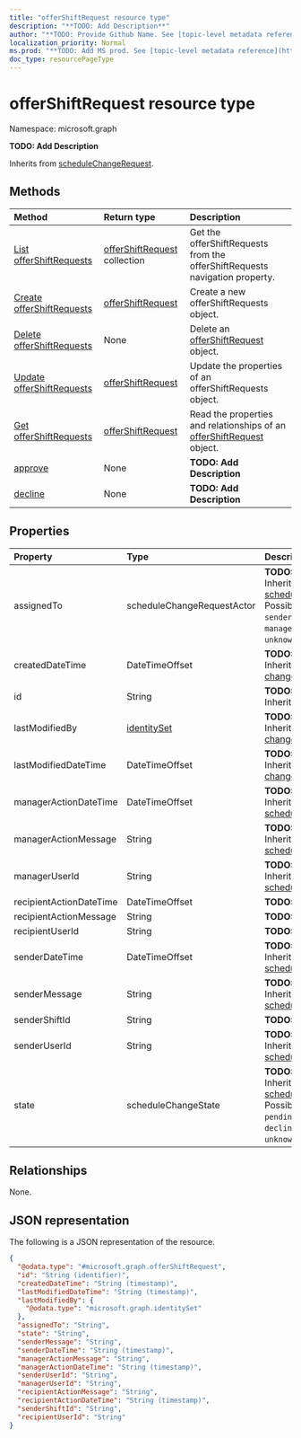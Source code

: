 ```yaml
---
title: "offerShiftRequest resource type"
description: "**TODO: Add Description**"
author: "**TODO: Provide Github Name. See [topic-level metadata reference](https://msgo.azurewebsites.net/add/document/guidelines/metadata.html#topic-level-metadata)**"
localization_priority: Normal
ms.prod: "**TODO: Add MS prod. See [topic-level metadata reference](https://msgo.azurewebsites.net/add/document/guidelines/metadata.html#topic-level-metadata)**"
doc_type: resourcePageType
---
```


# offerShiftRequest resource type


Namespace: microsoft.graph

**TODO: Add Description**


Inherits from [scheduleChangeRequest](../resources/schedulechangerequest.md).

## Methods
|Method|Return type|Description|
|:---|:---|:---|
|[List offerShiftRequests](../api/schedule-list-offershiftrequests.md)|[offerShiftRequest](../resources/offershiftrequest.md) collection|Get the offerShiftRequests from the offerShiftRequests navigation property.|
|[Create offerShiftRequests](../api/schedule-post-offershiftrequests.md)|[offerShiftRequest](../resources/offershiftrequest.md)|Create a new offerShiftRequests object.|
|[Delete offerShiftRequests](../api/schedule-delete-offershiftrequests.md)|None|Delete an [offerShiftRequest](../resources/offershiftrequest.md) object.|
|[Update offerShiftRequests](../api/schedule-update-offershiftrequests.md)|[offerShiftRequest](../resources/offershiftrequest.md)|Update the properties of an offerShiftRequests object.|
|[Get offerShiftRequests](../api/schedule-get-offershiftrequest.md)|[offerShiftRequest](../resources/offershiftrequest.md)|Read the properties and relationships of an [offerShiftRequest](../resources/offershiftrequest.md) object.|
|[approve](../api/offershiftrequest-approve.md)|None|**TODO: Add Description**|
|[decline](../api/offershiftrequest-decline.md)|None|**TODO: Add Description**|

## Properties
|Property|Type|Description|
|:---|:---|:---|
|assignedTo|scheduleChangeRequestActor|**TODO: Add Description** Inherited from [scheduleChangeRequest](../resources/schedulechangerequest.md). Possible values are: `sender`, `recipient`, `manager`, `system`, `unknownFutureValue`.|
|createdDateTime|DateTimeOffset|**TODO: Add Description** Inherited from [changeTrackedEntity](../resources/changetrackedentity.md)|
|id|String|**TODO: Add Description** Inherited from [entity](../resources/entity.md)|
|lastModifiedBy|[identitySet](../resources/identityset.md)|**TODO: Add Description** Inherited from [changeTrackedEntity](../resources/changetrackedentity.md)|
|lastModifiedDateTime|DateTimeOffset|**TODO: Add Description** Inherited from [changeTrackedEntity](../resources/changetrackedentity.md)|
|managerActionDateTime|DateTimeOffset|**TODO: Add Description** Inherited from [scheduleChangeRequest](../resources/schedulechangerequest.md)|
|managerActionMessage|String|**TODO: Add Description** Inherited from [scheduleChangeRequest](../resources/schedulechangerequest.md)|
|managerUserId|String|**TODO: Add Description** Inherited from [scheduleChangeRequest](../resources/schedulechangerequest.md)|
|recipientActionDateTime|DateTimeOffset|**TODO: Add Description**|
|recipientActionMessage|String|**TODO: Add Description**|
|recipientUserId|String|**TODO: Add Description**|
|senderDateTime|DateTimeOffset|**TODO: Add Description** Inherited from [scheduleChangeRequest](../resources/schedulechangerequest.md)|
|senderMessage|String|**TODO: Add Description** Inherited from [scheduleChangeRequest](../resources/schedulechangerequest.md)|
|senderShiftId|String|**TODO: Add Description**|
|senderUserId|String|**TODO: Add Description** Inherited from [scheduleChangeRequest](../resources/schedulechangerequest.md)|
|state|scheduleChangeState|**TODO: Add Description** Inherited from [scheduleChangeRequest](../resources/schedulechangerequest.md). Possible values are: `pending`, `approved`, `declined`, `unknownFutureValue`.|

## Relationships
None.

## JSON representation
The following is a JSON representation of the resource.
<!-- {
  "blockType": "resource",
  "keyProperty": "id",
  "@odata.type": "microsoft.graph.offerShiftRequest",
  "baseType": "microsoft.graph.scheduleChangeRequest",
  "openType": false
}
-->
``` json
{
  "@odata.type": "#microsoft.graph.offerShiftRequest",
  "id": "String (identifier)",
  "createdDateTime": "String (timestamp)",
  "lastModifiedDateTime": "String (timestamp)",
  "lastModifiedBy": {
    "@odata.type": "microsoft.graph.identitySet"
  },
  "assignedTo": "String",
  "state": "String",
  "senderMessage": "String",
  "senderDateTime": "String (timestamp)",
  "managerActionMessage": "String",
  "managerActionDateTime": "String (timestamp)",
  "senderUserId": "String",
  "managerUserId": "String",
  "recipientActionMessage": "String",
  "recipientActionDateTime": "String (timestamp)",
  "senderShiftId": "String",
  "recipientUserId": "String"
}
```

